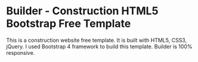 # Builder - Construction HTML5 Bootstrap Free Template

This is a construction website free template. It is built with HTML5, CSS3, jQuery. I used Bootstrap 4 framework to build this template. 
Builder is 100% responsive.
